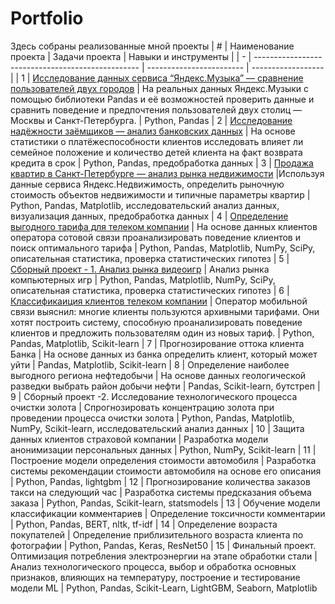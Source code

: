 # Portfolio
Здесь собраны реализованные мной проекты
| # | Наименование проекта                              | Задачи проекта            | Навыки и инструменты |
| - | ------------------------------------------------- | ------------------------  | ------------------  |
| 1 | [Исследование данных сервиса “Яндекс.Музыка” — сравнение пользователей двух городов](https://github.com/EremeevaDaria/Portfolio/tree/main/1_Базовый_Python) | На реальных данных Яндекс.Музыки c помощью библиотеки Pandas и её возможностей проверить данные и сравнить поведение и предпочтения пользователей двух столиц — Москвы и Санкт-Петербурга.  | Python, Pandas
| 2 | [Исследование надёжности заёмщиков — анализ банковских данных](https://github.com/EremeevaDaria/Portfolio/tree/main/2_Предобработка_данных) | На основе статистики о платёжеспособности клиентов исследовать влияет ли семейное положение и количество детей клиента на факт возврата кредита в срок  | Python, Pandas, предобработка данных
| 3 | [Продажа квартир в Санкт-Петербурге — анализ рынка недвижимости](https://github.com/EremeevaDaria/Portfolio/tree/main/3_Исследовательский_анализ_данных) |Используя данные сервиса Яндекс.Недвижимость, определить рыночную стоимость объектов недвижимости и типичные параметры квартир  | Python, Pandas, Matplotlib, исследовательский анализ данных, визуализация данных, предобработка данных
| 4 | [Определение выгодного тарифа для телеком компании](https://github.com/EremeevaDaria/Portfolio/tree/main/4_Статистический_анализ_данных) | На основе данных клиентов оператора сотовой связи проанализировать поведение клиентов и поиск оптимального тарифа | Python, Pandas, Matplotlib, NumPy, SciPy, описательная статистика, проверка статистических гипотез 
| 5 | [Сборный проект - 1. Анализ рынка видеоигр](https://github.com/EremeevaDaria/Portfolio/tree/main/5_Сборный_проект-1) | Анализ рынка компьютерных игр | Python, Pandas, Matplotlib, NumPy, SciPy, описательная статистика, проверка статистических гипотез
| 6 | [Классификаиция клиентов телеком компании](https://github.com/EremeevaDaria/Portfolio/tree/main/6_Введение_в_ML) | Оператор мобильной связи выяснил: многие клиенты пользуются архивными тарифами. Они хотят построить систему, способную проанализировать поведение клиентов и предложить пользователям один из новых тариф. | Python, Pandas, Matplotlib, Scikit-learn 
| 7 | Прогнозирование оттока клиента Банка | На основе данных из банка определить клиент, который может уйти | Pandas, Matplotlib, Scikit-learn
| 8 | Определение наиболее выгодного региона нефтедобычи | На основе данных геологической разведки выбрать район добычи нефти | Pandas, Scikit-learn, бутстреп
| 9 | Сборный проект -2. Исследование технологического процесса очистки золота | Спрогнозировать концентрацию золота при проведении процесса очистки золота | Python, Pandas, Matplotlib, NumPy, Scikit-learn, исследовательский анализ данных
| 10 | Защита данных клиентов страховой компании | Разработка модели анонимизации персональных данных | Python, NumPy, Scikit-learn
| 11 | Построение модели определения стоимости автомобиля | Разработка системы рекомендации стоимости автомобиля на основе его описания | Python, Pandas, lightgbm
| 12 | Прогнозирование количества заказов такси на следующий час | Разработка системы предсказания объема заказа | Python, Pandas, Scikit-learn, statsmodels
| 13 | Обучение модели классификации комментариев | Определение токсичности комментарии | Python, Pandas, BERT, nltk, tf-idf
| 14 | Определение возраста покупателей | Определение приблизительного возраста клиента по фотографии | Python, Pandas, Keras, ResNet50
| 15 | Финальный проект. Оптимизация потребления электроэнергии на этапе обработки стали | Анализ технологического процесса, выбор и обработка основных признаков, влияющих на температуру, построение и тестирование модели ML | Python, Pandas, Scikit-Learn, LightGBM, Seaborn, Matplotlib

